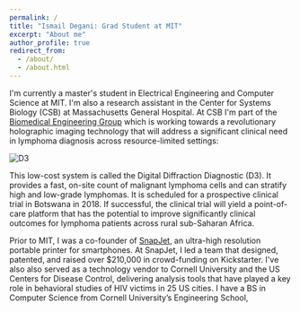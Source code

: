 ```yaml
---
permalink: /
title: "Ismail Degani: Grad Student at MIT"
excerpt: "About me"
author_profile: true
redirect_from: 
  - /about/
  - /about.html
---
```



I'm currently a master's student in Electrical Engineering and Computer Science at MIT. I'm also a research assistant in the Center for Systems Biology (CSB) at Massachusetts General Hospital. At CSB I'm part of the [Biomedical Engineering Group](https://csb.mgh.harvard.edu/engineering/people) which is working towards a revolutionary holographic imaging technology that will address a significant clinical need in lymphoma diagnosis across resource-limited settings:

![D3]("/images/D3.JPG")

This low-cost system is called the Digital Diffraction Diagnostic (D3). It provides a fast, on-site count of malignant lymphoma cells and can stratify high and low-grade lymphomas. It is scheduled for a prospective clinical trial in Botswana in 2018.  If successful, the clinical trial will yield a point-of-care platform that has the potential to improve significantly clinical outcomes for lymphoma patients across rural sub-Saharan Africa. 

Prior to MIT, I was a co-founder of [SnapJet](http://www.snapjet.com), an ultra-high resolution portable printer for smartphones. At SnapJet, I led a team that designed, patented, and raised over $210,000 in crowd-funding on Kickstarter. I've also also served as a technology vendor to Cornell University and the US Centers for Disease Control, delivering analysis tools that have played a key role in behavioral studies of HIV victims in 25 US cities. I have a BS in Computer Science from Cornell University’s Engineering School,